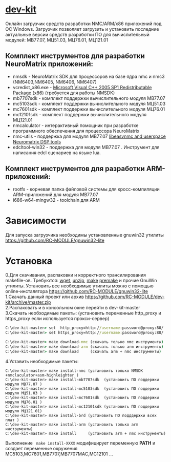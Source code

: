 ﻿# [dev-kit](https://github.com/RC-MODULE/dev-kit)

Онлайн загрузчик средств разработки NMC/ARM/x86 приложений под ОС Windows. 
Загрузчик позволяет загрузить и установить последние актуальные версии средств разработки ПО для вычислительный модулей: МВ77.07, МЦ51.03, МЦ76.01, МЦ121.01 

## Комплект инструментов для разработки NeuroMatrix приложений:  
- nmsdk - NeuroMatrix SDK  для процессоров на базе ядра nmc и nmc3 (NM6403,NM6405, NM6406, NM6407)
- vcredist_x86.exe - [Microsoft Visual C++ 2005 SP1 Redistributable Package (x86)](https://www.microsoft.com/en-us/download/confirmation.aspx?id=3387) (требуется для работы NMSDK)
- mb7707sdk  - комплект поддержки вычислительного модуля МВ77.07  
- mc5103sdk  - комплект поддержки вычислительного модуля МЦ51.03  
- mc7601sdk  - комплект поддержки вычислительного модуля МЦ76.01  
- mc12101sdk - комплект поддержки вычислительного модуля МЦ121.01  
- nmcalculator  - интерактивный помощник при разработке программного обеспечения для процессора NeuroMatrix
- nmc-utils  - поддержка для модуля МВ77.07 [libeasynmc and userspace Neuromatrix DSP tools](https://github.com/RC-MODULE/nmc-utils)  
- edcltool-win32 -  поддержка для модуля МВ77.07 . Инструмент для написания edcl сценариев на языке lua.  

## Комплект инструментов для разработки ARM-приложений:
- rootfs - корневая папка файловой системы для кросс-компиляции ARM-приложений для модуля МВ77.07
- i686-w64-mingw32 - toolchain для ARM

# Зависимости
  Для запуска загрузчика необходимы установленные gnuwin32 утилиты https://github.com/RC-MODULE/gnuwin32-lite

# Установка 
0.Для скачивания, распаковки и корректного трансилирования makefile-ов.
  Требуются: [wget](http://gnuwin32.sourceforge.net/packages/wget.htm),
  [unzip](https://sourceforge.net/projects/gnuwin32/files/unzip/5.51-1/),
  [make](http://gnuwin32.sourceforge.net/packages/make.htm)
[premake](https://github.com/premake/premake-core/releases/tag/v5.0.0-alpha14)  и прочие GnuWin утилиты. Установить все необходимые утилиты можно с помощью online-инсталятора https://github.com/RC-MODULE/gnuwin32-lite  
1.Скачать данный проект или архив https://github.com/RC-MODULE/dev-kit/archive/master.zip  
2.Распаковать и в консольном окне перейти в dev-kit-master  
3.Cкачать необходимые пакеты:   (установить переменные http_proxy и https_proxy если используется прокси-сервер)

```bat
С:\dev-kit-master> set  http_proxy=http://username:password@proxy:80/
С:\dev-kit-master> set https_proxy=http://username:password@proxy:80/

С:\dev-kit-master> make download-nmc (скачать только nmc инструменты)  
С:\dev-kit-master> make download-arm (скачать только arm инструменты)  
С:\dev-kit-master> make download     (скачать arm + nmc инструменты)  
```   

4.Уставить необходимые пакеты:    
```
С:\dev-kit-master> make install-nmc (установить только NMSDK +nmclaculator+asm-highleighter )  
С:\dev-kit-master> make install-mb7707sdk  (установить ПО поддержки модуля МВ77.07 ) 
С:\dev-kit-master> make install-mc5103sdk  (установить ПО поддержки модуля МЦ51.03 )
С:\dev-kit-master> make install-mc7601sdk  (установить ПО поддержки модуля МЦ76.01 )
С:\dev-kit-master> make install-mc12101sdk (установить ПО поддержки модуля МЦ121.01)
С:\dev-kit-master> make install-brd (установить ПО подддержки всех плат )
С:\dev-kit-master> make install-arm (установить только arm инструменты)  
С:\dev-kit-master> make install     (установить arm + nmc инструменты)  
```   

Выполнение ``` make install-XXXX```   модифицирует переменную **PATH** и создает переменные окружения MC5103,MC7601,MB7707,MB7707MAC,MC12101 ...

<!-- > Для установки переменной требутся setx утилита. Windows XP не содержит setx. Необходимо установить [Windows Support Tools for Microsoft Windows XP](https://www.microsoft.com/en-us/download/details.aspx?id=18546) 
6.Установить  переменную окружения NEURO  (для текущего пользователя)
```bat
С:\dev-kit-master> set-neuro.bat


5.Установить переменную окружения DEVPACK (для текущего пользователя)
```bat
С:\dev-kit-master> set-devkit.bat
```	
```	

Добавление необходимых путей (%NEURO%\bin) в переменную PATН осуществляется самостоятельно. 
-->


  